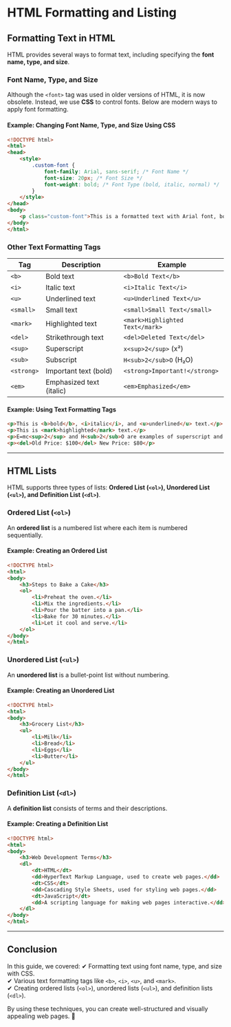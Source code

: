 # HTML Formatting and Listing

## Formatting Text in HTML
HTML provides several ways to format text, including specifying the **font name, type, and size**.

### Font Name, Type, and Size
Although the `<font>` tag was used in older versions of HTML, it is now obsolete. Instead, we use **CSS** to control fonts. Below are modern ways to apply font formatting.

#### Example: Changing Font Name, Type, and Size Using CSS
```html
<!DOCTYPE html>
<html>
<head>
    <style>
        .custom-font {
            font-family: Arial, sans-serif; /* Font Name */
            font-size: 20px; /* Font Size */
            font-weight: bold; /* Font Type (bold, italic, normal) */
        }
    </style>
</head>
<body>
    <p class="custom-font">This is a formatted text with Arial font, bold type, and size 20px.</p>
</body>
</html>
```

### Other Text Formatting Tags
| Tag | Description | Example |
|------|-------------|----------|
| `<b>` | Bold text | `<b>Bold Text</b>` |
| `<i>` | Italic text | `<i>Italic Text</i>` |
| `<u>` | Underlined text | `<u>Underlined Text</u>` |
| `<small>` | Small text | `<small>Small Text</small>` |
| `<mark>` | Highlighted text | `<mark>Highlighted Text</mark>` |
| `<del>` | Strikethrough text | `<del>Deleted Text</del>` |
| `<sup>` | Superscript | `x<sup>2</sup>` (x²) |
| `<sub>` | Subscript | `H<sub>2</sub>O` (H₂O) |
| `<strong>` | Important text (bold) | `<strong>Important!</strong>` |
| `<em>` | Emphasized text (italic) | `<em>Emphasized</em>` |

#### Example: Using Text Formatting Tags
```html
<p>This is <b>bold</b>, <i>italic</i>, and <u>underlined</u> text.</p>
<p>This is <mark>highlighted</mark> text.</p>
<p>E=mc<sup>2</sup> and H<sub>2</sub>O are examples of superscript and subscript.</p>
<p><del>Old Price: $100</del> New Price: $80</p>
```

---

## HTML Lists
HTML supports three types of lists: **Ordered List (`<ol>`), Unordered List (`<ul>`), and Definition List (`<dl>`)**.

### Ordered List (`<ol>`)
An **ordered list** is a numbered list where each item is numbered sequentially.

#### Example: Creating an Ordered List
```html
<!DOCTYPE html>
<html>
<body>
    <h3>Steps to Bake a Cake</h3>
    <ol>
        <li>Preheat the oven.</li>
        <li>Mix the ingredients.</li>
        <li>Pour the batter into a pan.</li>
        <li>Bake for 30 minutes.</li>
        <li>Let it cool and serve.</li>
    </ol>
</body>
</html>
```

### Unordered List (`<ul>`)
An **unordered list** is a bullet-point list without numbering.

#### Example: Creating an Unordered List
```html
<!DOCTYPE html>
<html>
<body>
    <h3>Grocery List</h3>
    <ul>
        <li>Milk</li>
        <li>Bread</li>
        <li>Eggs</li>
        <li>Butter</li>
    </ul>
</body>
</html>
```

### Definition List (`<dl>`) 
A **definition list** consists of terms and their descriptions.

#### Example: Creating a Definition List
```html
<!DOCTYPE html>
<html>
<body>
    <h3>Web Development Terms</h3>
    <dl>
        <dt>HTML</dt>
        <dd>HyperText Markup Language, used to create web pages.</dd>
        <dt>CSS</dt>
        <dd>Cascading Style Sheets, used for styling web pages.</dd>
        <dt>JavaScript</dt>
        <dd>A scripting language for making web pages interactive.</dd>
    </dl>
</body>
</html>
```

---

## Conclusion
In this guide, we covered:
✔ Formatting text using font name, type, and size with CSS.  
✔ Various text formatting tags like `<b>`, `<i>`, `<u>`, and `<mark>`.  
✔ Creating ordered lists (`<ol>`), unordered lists (`<ul>`), and definition lists (`<dl>`).  

By using these techniques, you can create well-structured and visually appealing web pages. 🚀

